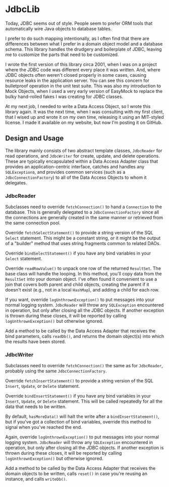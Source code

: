 # JdbcLib

Today, JDBC seems out of style. People seem to prefer ORM tools that automatically wire Java objects to database tables.

I prefer to do such mapping intentionally, as I often find that there are differences between what I prefer in a domain object model and a database schema. This library handles the drudgery and boilerplate of JDBC, leaving me to customize the parts that need to be customized.

I wrote the first version of this library circa 2001, when I was on a project where the JDBC code was different every place it was written. And, where JDBC objects often weren't closed properly in some cases, causing resource leaks in the application server. You can see this concern for bulletproof operation in the unit test suite. This was also my introduction to Mock Objects, when I used a very early version of EasyMock to replace the bulky hand-rolled fakes I was creating for JDBC classes.

At my next job, I needed to write a Data Access Object, so I wrote this library again. It was the next time, when I was consulting with my first client, that I wised up and wrote it on my own time, releasing it using an MIT-styled license. I made it available on my website, but now I'm posting it on GitHub.

## Design and Usage

The library mainly consists of two abstract template classes, `JdbcReader` for read operations, and `JdbcWriter` for create, update, and delete operations. These are typically encapsulated within a Data Access Adapter class that provides an application-centric interface, catches and handles any `SQLException`s, and provides common services (such as a `JdbcConnectionFactory`) to all of the Data Access Objects to whom it delegates.

### JdbcReader

Subclasses need to override `fetchConnection()` to hand a `Connection` to the database. This is generally delegated to a `JdbcConnectionFactory` since all the connections are generally created in the same manner or retrieved from the same connection pool.

Override `fetchSelectStatement()` to provide a string version of the SQL `Select` statement. This might be a constant string, or it might be the output of a "builder" method that uses string fragments common to related DAOs.

Override `bindSelectStatement()` if you have any bind variables in your `Select` statement.

Override `readRowValue()` to unpack one row of the returned `ResultSet`. The base class will handle the looping. In this method, you'll copy data from the `ResultSet` into your domain object. I've often found it convenient to use a join that covers both parent and child objects, creating the parent if it doesn't exist (e.g., not in a local `HashMap`), and adding a child for each row.

If you want, override `logUnthrownException()` to put messages into your normal logging system. `JdbcReader` will throw any `SQLException` encountered in operation, but only after closing all the JDBC objects. If another exception is thrown during these closes, it will be reported by calling `logUnthrownException()` but otherwise ignored.

Add a method to be called by the Data Access Adapter that receives the bind parameters, calls `readDb()`, and returns the domain object(s) into which the results have been stored.

### JdbcWriter

Subclasses need to override `fetchConnection()` the same as for `JdbcReader`, probably using the same `JdbcConnectionFactory`.

Override `fetchInsertStatement()` to provide a string version of the SQL `Insert`, `Update`, or `Delete` statement.

Override `bindInsertStatement()` if you have any bind variables in your `Insert`, `Update`, or `Delete` statement. This will be called repeatedly for all the data that needs to be written.

By default, `hasMoreData()` will halt the write after a `bindInsertStatement()`, but if you've got a collection of bind variables, override this method to signal when you've reached the end.

Again, override `logUnthrownException()` to put messages into your normal logging system. `JdbcReader` will throw any `SQLException` encountered in operation, but only after closing all the JDBC objects. If another exception is thrown during these closes, it will be reported by calling `logUnthrownException()` but otherwise ignored.

Add a method to be called by the Data Access Adapter that receives the domain objects to be written, calls `reset()` in case you're reusing an instance, and calls `writeDb()`.

